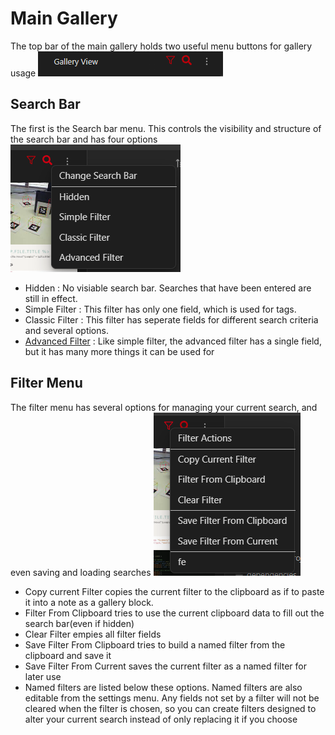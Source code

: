 # Main Gallery
The top bar of the main gallery holds two useful menu buttons for gallery usage
![](docs/images/Gallery_Options.png)

## Search Bar
The first is the Search bar menu. This controls the visibility and structure of the search bar and has four options
![](docs/images/Gallery_Search_Options.png)
- Hidden : No visiable search bar. Searches that have been entered are still in effect.
- Simple Filter : This filter has only one field, which is used for tags.
- Classic Filter : This filter has seperate fields for different search criteria and several options.
- [Advanced Filter](https://github.com/TomNCatz/obsidian-gallery/blob/main/docs/README_AdvancedSearch.md) : Like simple filter, the advanced filter has a single field, but it has many more things it can be used for

## Filter Menu
The filter menu has several options for managing your current search, and even saving and loading searches
![](docs/images/Gallery_Filter_Options.png)
- Copy current Filter copies the current filter to the clipboard as if to paste it into a note as a gallery block.
- Filter From Clipboard tries to use the current clipboard data to fill out the search bar(even if hidden)
- Clear Filter empies all filter fields
- Save Filter From Clipboard tries to build a named filter from the clipboard and save it
- Save Filter From Current saves the current filter as a named filter for later use
- Named filters are listed below these options. Named filters are also editable from the settings menu. Any fields not set by a filter will not be cleared when the filter is chosen, so you can create filters designed to alter your current search instead of only replacing it if you choose